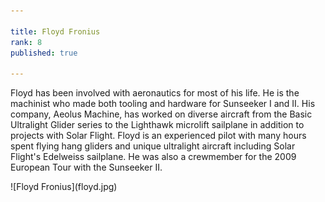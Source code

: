 ```yaml
---

title: Floyd Fronius
rank: 8
published: true

---
```


Floyd has been involved with aeronautics for most of his life. He is the machinist who made both tooling and hardware for Sunseeker I and II. His company, Aeolus Machine, has worked on diverse aircraft from the Basic Ultralight Glider series to the Lighthawk microlift sailplane in addition to projects with Solar Flight. Floyd is an experienced pilot with many hours spent flying hang gliders and unique ultralight aircraft including Solar Flight's Edelweiss sailplane. He was also a crewmember for the 2009 European Tour with the Sunseeker II.

<div>
![Floyd Fronius](floyd.jpg)
</div>

